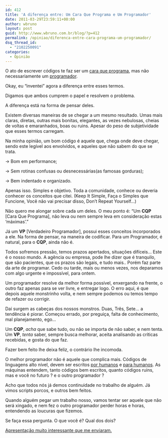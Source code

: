 ```yaml
---
id: 412
title: 'A diferença entre: Um Cara Que Programa e Um Programador'
date: 2011-03-29T23:59:11+00:00
author: wbruno
layout: post
guid: http://www.wbruno.com.br/blog/?p=412
permalink: /opiniao/diferenca-entre-cara-programa-um-programador/
dsq_thread_id:
  - "2102250091"
categories:
  - Opinião
---
```

O ato de escrever códigos te faz ser um <u>cara que programa</u>, mas não necessariamente um <u>programador</u>.

Okay, eu &#8220;inventei&#8221; agora a diferença entre esses termos.

Digamos que ambos cumprem o papel e resolvem o problema.

A diferença está na forma de pensar deles.

Existem diversas maneiras de se chegar a um mesmo resultado. Umas mais claras, diretas, outras mais bonitas, elegantes, as vezes nebulosas, cheias de voltas e emaranhados, boas ou ruins. Apesar do peso de subjetividade que esses termos carregam.

<!--more-->



Na minha opinião, um bom código é aquele que, chega onde deve chegar, sendo este legível aos envolvidos, e aqueles que não sabem do que se trata.

-> Bom em performance;

-> Sem rotinas confusas ou desnecessárias(as famosas gorduras);

-> Bem indentado e organizado.

Apenas isso. Simples e objetivo. Toda a comunidade, conhece ou deveria conhecer os conceitos que citei. (Keep It Simple, Faça o Simples que Funcione, Você não vai precisar disso, Don&#8217;t Repeat Yourself&#8230;)

Não quero me alongar sobre cada um deles. O meu ponto é: &#8220;Um **CQP** [Cara Que Programa], não leva ou nem sempre leva em consideração estas &#8216;máximas&#8217;.&#8221;

Já um **VP** [Verdadeiro Programador], possui esses conceitos incorporados a ele. Na forma de pensar, na maneira de codificar. Para um Programador, é natural, para o **CQP**, ainda não é.

Todos sofremos pressão, temos prazos apertados, situações difíceis&#8230; Este é o nosso mundo. A agência ou empresa, pode lhe dizer que é tranquilo, que são pacientes, que os prazos são legais, e tudo mais.. Porém faz parte da arte de programar. Cedo ou tarde, mais ou menos vezes, nos deparamos com algo urgente e impossível, para ontem.

Um programador resolve da melhor forma possível, enxergando na frente, o outro faz apenas para se ver livre, e entregar logo. O erro aqui, é que depois aquele monstrinho volta, e nem sempre podemos ou temos tempo de refazer ou corrigir.

Dai surgem as cabeças dos nossos monstros. Duas, Três, Sete&#8230; a tendência é piorar. Começou errado, por preguiça, falta de conhecimento, mal planejamento, ego&#8230;

Um **CQP**, _acha_ que sabe tudo, ou não se importa de não saber, e nem tenta. Um **VP**, _tenta_ saber, sempre busca melhorar, aceita analisando as críticas recebidas, e gosta do que faz.

Fazer bem feito lhe deixa feliz, o contrário lhe incomoda.

O melhor programador não é aquele que complica mais. Códigos de linguagens alto nível, devem ser escritos <u>por humanos</u> e <u>para humanos</u>. As máquinas entendem, tanto códigos bem escritos, quanto códigos ruins, mas e você no futuro ? e o outro programador ?

Acho que todos nós já demos continuidade no trabalho de alguém. Já vimos scripts porcos, e outros bem feitos.

Quando alguém pegar um trabalho nosso, vamos tentar ser aquele que não será xingado, e nem fez o outro programador perder horas e horas, entendendo as loucuras que fizemos.

Se faça essa pergunta. O que você é? Qual dos dois?

[Apresentação muito interessante que me enviaram.](https://docs.google.com/present/view?id=dgw8n7zr_9fzvm69cz)
